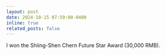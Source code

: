 ```yaml
---
layout: post
date: 2024-10-15 07:59:00-0400
inline: true
related_posts: false
---
```


I won the Shiing-Shen Chern Future Star Award (30,000 RMB).
